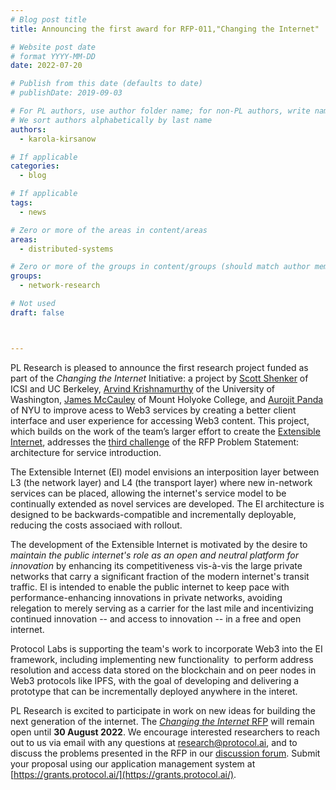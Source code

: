 ```yaml
---
# Blog post title
title: Announcing the first award for RFP-011,"Changing the Internet"

# Website post date
# format YYYY-MM-DD
date: 2022-07-20

# Publish from this date (defaults to date)
# publishDate: 2019-09-03

# For PL authors, use author folder name; for non-PL authors, write name as in paper within ""
# We sort authors alphabetically by last name
authors:
  - karola-kirsanow

# If applicable
categories:
  - blog

# If applicable
tags:
  - news

# Zero or more of the areas in content/areas
areas:
  - distributed-systems

# Zero or more of the groups in content/groups (should match author membership)
groups:
  - network-research

# Not used
draft: false



---
```


PL Research is  pleased to announce the first research project funded as part of the *Changing the Internet* Initiative: a project by [Scott Shenker](https://www2.eecs.berkeley.edu/Faculty/Homepages/shenker.html) of ICSI and UC Berkeley, [Arvind Krishnamurthy](https://www.cs.washington.edu/people/faculty/arvind) of the University of Washington, [James McCauley](https://www.mtholyoke.edu/people/james-mccauley) of Mount Holyoke College, and  [Aurojit Panda](https://cs.nyu.edu/~apanda/) of NYU  to improve acess to Web3 services by creating a better client interface and user experience for accessing Web3 content.  This project, which builds on the work of the team’s larger effort to create the [Extensible Internet](https://www.icsi.berkeley.edu/icsi/groups/extensible-internet), addresses the [third challenge](https://github.com/protocol/research-grants/blob/master/RFPs/rfp-011-changing-the-internet.md#problem-statement) of the RFP Problem Statement: architecture for service introduction.

The Extensible Internet (EI) model envisions an interposition layer between L3 (the network layer) and L4 (the transport layer) where new in-network services can be placed, allowing the internet's service model to be continually extended as novel services are developed. The EI architecture is designed to be backwards-compatible and incrementally deployable, reducing the costs associaed with rollout.

The  development of the Extensible Internet is motivated by the desire to *maintain  the public internet's role  as an open and neutral platform for innovation* by enhancing its competitiveness vis-à-vis the large private networks that carry a significant fraction of the modern internet's transit traffic. EI is intended to enable the public internet to keep pace with performance-enhancing innovations in private networks, avoiding relegation to merely serving as a carrier for the last mile and incentivizing continued innovation -- and access to innovation -- in a free and open internet.

Protocol Labs  is supporting the team's work to incorporate Web3 into the EI framework, including implementing new functionality  to perform address resolution and access data stored on the blockchain and on peer nodes in Web3 protocols like IPFS, with the goal of developing and delivering a prototype that can be incrementally deployed anywhere in the interet.  

PL Research is excited to participate in work on new ideas for building the next generation of the internet.  The [*Changing the Internet* RFP](https://github.com/protocol/research-grants/blob/master/RFPs/rfp-011-changing-the-internet.md#problem-statement) will remain open until **30 August 2022**. We encourage interested researchers to reach out to us via email with any questions at [research@protocol.ai](mailto:research@protocol.ai), and to discuss the problems presented in the RFP in our [discussion forum](https://github.com/protocol/research/discussions). Submit your proposal using our application management system at [https://grants.protocol.ai/](https://grants.protocol.ai/).